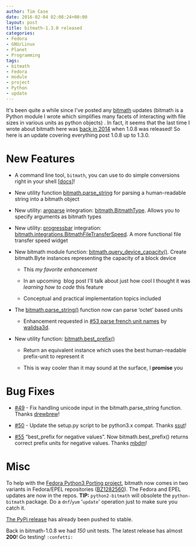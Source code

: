 ```yaml
---
author: Tim Case
date: 2016-02-04 02:08:24+00:00
layout: post
title: bitmath-1.3.0 released
categories:
- Fedora
- GNU/Linux
- Planet
- Programming
tags:
- bitmath
- Fedora
- module
- project
- Python
- update
---
```


It's been quite a while since I've posted any [bitmath](https://bitmath.readthedocs.org/en/latest/index.html) updates (bitmath is a Python module I wrote which simplifies many facets of interacting with file sizes in various units as python objects) . In fact, it seems that the last time I wrote about bitmath here was [back in 2014](https://blog.lnx.cx/2014/09/28/new-update-for-python-bitmath-released/) when 1.0.8 was released! So here is an update covering everything post 1.0.8 up to 1.3.0.


# New Features





	
  * A command line tool, `bitmath`, you can use to do simple conversions right in your shell [[docs](http://bitmath.readthedocs.org/en/latest/commandline.html)]!

	
  * New utility function [bitmath.parse_string](http://bitmath.readthedocs.org/en/latest//module.html#bitmath-parse-string) for parsing a human-readable string into a bitmath object

	
  * New utility: [argparse](https://docs.python.org/2/library/argparse.html) integration: [bitmath.BitmathType](https://bitmath.readthedocs.org/en/latest/module.html#argparse). Allows you to specify arguments as bitmath types

	
  * New utility: [progressbar](https://github.com/niltonvolpato/python-progressbar) integration: [bitmath.integrations.BitmathFileTransferSpeed](http://bitmath.readthedocs.org/en/latest/module.html#progressbar). A more functional file transfer speed widget

	
  * New bitmath module function: [bitmath.query_device_capacity()](https://bitmath.readthedocs.org/en/latest/module.html#bitmath.query_device_capacity). Create bitmath.Byte instances representing the capacity of a block device

	
    * This _my favorite enhancement_

	
    * In an upcoming  blog post I'll talk about just how cool I thought it was _learning how to code_ this feature

	
    * Conceptual and practical implementation topics included




	
  * The [bitmath.parse_string()](https://bitmath.readthedocs.org/en/latest/module.html#bitmath.parse_string) function now can parse ‘octet’ based units

	
    * Enhancement requested in [#53 parse french unit names](https://github.com/tbielawa/bitmath/issues/53) by [walidsa3d](https://github.com/walidsa3d).




	
  * New utility function: [bitmath.best_prefix()](http://bitmath.readthedocs.org/en/latest/instances.html#best-prefix)

	
    * Return an equivalent instance which uses the best human-readable prefix-unit to represent it

	
    * This is way cooler than it may sound at the surface, I **promise** you







# Bug Fixes





	
  * [#49](https://github.com/tbielawa/bitmath/pull/49) - Fix handling unicode input in the bitmath.parse_string function. Thanks [drewbrew](https://github.com/drewbrew)!

	
  * [#50](https://github.com/tbielawa/bitmath/pull/50) - Update the setup.py script to be python3.x compat. Thanks [ssut](https://github.com/ssut)!

	
  * [#55](https://github.com/tbielawa/bitmath/pull/55) “best_prefix for negative values”. Now bitmath.best_prefix() returns correct prefix units for negative values. Thanks [mbdm](https://github.com/mbdm)!




# Misc


To help with the [Fedora Python3 Porting project](https://fedoraproject.org/wiki/FAD_Python_3_Porting_2015), bitmath now comes in two variants in Fedora/EPEL repositories ([BZ1282560](https://bugzilla.redhat.com/show_bug.cgi?id=1282560)). The Fedora and EPEL updates are now in the repos. **TIP:** `python2-bitmath` will obsolete the `python-bitmath` package. Do a `dnf`/`yum` '`update`' operation just to make sure you catch it.

[The PyPi release](https://pypi.python.org/pypi/bitmath) has already been pushed to stable.

Back in bitmath-1.0.8 we had _150_ unit tests. The latest release has almost **200**! Go testing! `:confetti:`
